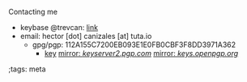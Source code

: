 Contacting me


- keybase @trevcan: [link](https://keybase.io/trevcan)
- email: hector [dot] canizales [at] tuta.io
  - gpg/pgp: 112A155C7200EB093E1E0FB0CBF3F8DD3971A362
    - [key](pubkey) [mirror: *keyserver2.pgp.com*](http://keyserver2.pgp.com/vkd/SubmitSearch.event?SearchCriteria=hector.canizales%40tuta.io)
	  [mirror: *keys.openpgp.org*](https://keys.openpgp.org/search?q=hector.canizales%40tuta.io)
	
;tags: meta
